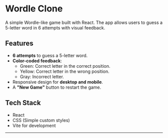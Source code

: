 # Wordle Clone

A simple Wordle-like game built with React. The app allows users to guess a 5-letter word in 6 attempts with visual feedback.

## Features
- **6 attempts** to guess a 5-letter word.
- **Color-coded feedback**:
  - Green: Correct letter in the correct position.
  - Yellow: Correct letter in the wrong position.
  - Gray: Incorrect letter.
- Responsive design for **desktop and mobile**.
- A **"New Game"** button to restart the game.

## Tech Stack
- React
- CSS (Simple custom styles)
- Vite for development

---
